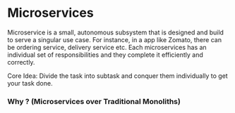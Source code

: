 # Microservices

Microservice is a small, autonomous subsystem that is designed and build to serve a singular use case.
For instance, in a app like Zomato, there can be ordering service, delivery service etc.
Each microservices has an individual set of responsibilities and they complete it efficiently and correctly.

Core Idea: Divide the task into subtask and conquer them individually to get your task done.

### Why ? (Microservices over Traditional Monoliths)

